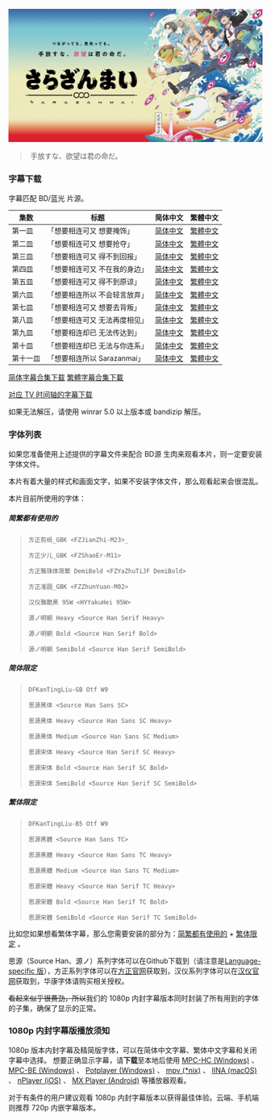 ![](poster.png)

> ​	手放すな、欲望は君の命だ。

### 字幕下载

字幕匹配 BD/蓝光 片源。

| 集数   | 标题                      | 简体中文 | 繁體中文 |
| ----- | ------------------------ | ------- | ------- |
| 第一皿 | 「想要相连可又 想要掩饰」   | [简体中文](https://raw.githubusercontent.com/tastysugar/SweetSub/master/Sarazanmai/01.zhs.ass) | [繁體中文](https://raw.githubusercontent.com/tastysugar/SweetSub/master/Sarazanmai/01.zht.ass) 
| 第二皿 | 「想要相连可又 想要抢夺」   | [简体中文](https://raw.githubusercontent.com/tastysugar/SweetSub/master/Sarazanmai/02.zhs.ass) | [繁體中文](https://raw.githubusercontent.com/tastysugar/SweetSub/master/Sarazanmai/02.zht.ass) 
| 第三皿 | 「想要相连可又 得不到回报」  | [简体中文](https://raw.githubusercontent.com/tastysugar/SweetSub/master/Sarazanmai/03.zhs.ass) | [繁體中文](https://raw.githubusercontent.com/tastysugar/SweetSub/master/Sarazanmai/03.zht.ass) 
| 第四皿 | 「想要相连可又 不在我的身边」 | [简体中文](https://raw.githubusercontent.com/tastysugar/SweetSub/master/Sarazanmai/04.zhs.ass) | [繁體中文](https://raw.githubusercontent.com/tastysugar/SweetSub/master/Sarazanmai/04.zht.ass) 
| 第五皿 | 「想要相连可又 得不到原谅」  | [简体中文](https://raw.githubusercontent.com/tastysugar/SweetSub/master/Sarazanmai/05.zhs.ass) | [繁體中文](https://raw.githubusercontent.com/tastysugar/SweetSub/master/Sarazanmai/05.zht.ass) 
| 第六皿 | 「想要相连所以 不会轻言放弃」 | [简体中文](https://raw.githubusercontent.com/tastysugar/SweetSub/master/Sarazanmai/06.zhs.ass) | [繁體中文](https://raw.githubusercontent.com/tastysugar/SweetSub/master/Sarazanmai/06.zht.ass) 
| 第七皿 | 「想要相连可又 想要去背叛」  | [简体中文](https://raw.githubusercontent.com/tastysugar/SweetSub/master/Sarazanmai/07.zhs.ass) | [繁體中文](https://raw.githubusercontent.com/tastysugar/SweetSub/master/Sarazanmai/07.zht.ass) 
| 第八皿 | 「想要相连可又 无法再度相见」 | [简体中文](https://raw.githubusercontent.com/tastysugar/SweetSub/master/Sarazanmai/08.zhs.ass) | [繁體中文](https://raw.githubusercontent.com/tastysugar/SweetSub/master/Sarazanmai/08.zht.ass) 
| 第九皿 | 「想要相连却已 无法传达到」 | [简体中文](https://raw.githubusercontent.com/tastysugar/SweetSub/master/Sarazanmai/09.zhs.ass) | [繁體中文](https://raw.githubusercontent.com/tastysugar/SweetSub/master/Sarazanmai/09.zht.ass) 
| 第十皿 | 「想要相连却已 无法与你连系」 | [简体中文](https://raw.githubusercontent.com/tastysugar/SweetSub/master/Sarazanmai/10.zhs.ass) | [繁體中文](https://raw.githubusercontent.com/tastysugar/SweetSub/master/Sarazanmai/10.zht.ass) 
| 第十一皿 | 「想要相连所以 Sarazanmai」 | [简体中文](https://raw.githubusercontent.com/tastysugar/SweetSub/master/Sarazanmai/11.zhs.ass) | [繁體中文](https://raw.githubusercontent.com/tastysugar/SweetSub/master/Sarazanmai/11.zht.ass) 


[简体字幕合集下载](https://raw.githubusercontent.com/tastysugar/SweetSub/master/Sarazanmai/%5BSweetSub%5D%2520Sarazanmai.zhs.rar)
[繁體字幕合集下載](https://raw.githubusercontent.com/tastysugar/SweetSub/master/Sarazanmai/%5BSweetSub%5D%2520Sarazanmai.zht.rar)

[对应 TV 时间轴的字幕下载](https://raw.githubusercontent.com/tastysugar/SweetSub/master/Sarazanmai/%5BSweetSub%5D%20Sarazanmai%20TV%20%E7%89%88%E5%AD%97%E5%B9%95.rar)

如果无法解压，请使用 winrar 5.0 以上版本或 bandizip 解压。

### 字体列表

如果您准备使用上述提供的字幕文件来配合 BD源 生肉来观看本片，则一定要安装字体文件。

本片有着大量的样式和画面文字，如果不安装字体文件，那么观看起来会很混乱。

本片目前所使用的字体：

##### 简繁都有使用的

>`方正剪纸_GBK <FZJianZhi-M23>_`
>
> `方正少儿_GBK <FZShaoEr-M11>`
>
> `方正雅珠体简繁 DemiBold <FZYaZhuTiJF DemiBold>`
>
> `方正准圆_GBK <FZZhunYuan-M02>`
>
> `汉仪雅酷黑 95W <HYYakuHei 95W>`
>
> `源ノ明朝 Heavy <Source Han Serif Heavy>`
>
> `源ノ明朝 Bold <Source Han Serif Bold>`
>
> `源ノ明朝 SemiBold <Source Han Serif SemiBold>`



##### 简体限定

> `DFKanTingLiu-GB Otf W9`
>
> `思源黑体 <Source Han Sans SC>`
>
> `思源黑体 Heavy <Source Han Sans SC Heavy>`
>
> `思源黑体 Medium <Source Han Sans SC Medium>`
>
> `思源宋体 Heavy <Source Han Serif SC Heavy>`
>
> `思源宋体 Bold <Source Han Serif SC Bold>`
>
> `思源宋体 SemiBold <Source Han Serif SC SemiBold>`



##### 繁体限定

> `DFKanTingLiu-B5 Otf W9`
>
> `思源黑體 <Source Han Sans TC>`
>
> `思源黑體 Heavy <Source Han Sans TC Heavy>`
>
> `思源黑體 Medium <Source Han Sans TC Medium>`
>
> `思源宋體 Heavy <Source Han Serif TC Heavy>`
>
> `思源宋體 Bold <Source Han Serif TC Bold>`
>
> `思源宋體 SemiBold <Source Han Serif TC SemiBold>`



比如您如果想看繁体字幕，那么您需要安装的部分为：[简繁都有使用的](#简繁都有使用的) + [繁体限定](#繁体限定) 。

思源（Source Han、源ノ）系列字体可以在Github下载到（请注意是[Language-specific 版](https://github.com/adobe-fonts/source-han-sans/tree/release#language-specific-otfs)），方正系列字体可以在[方正官网](http://www.foundertype.com/index.php/Register/index.html)获取到，汉仪系列字体可以在[汉仪官网](http://www.hanyi.com.cn/productList.php)获取到，华康字体请购买相关授权。

~~看起来似乎很费劲，所以~~我们的 1080p 内封字幕版本同时封装了所有用到的字体的子集，确保了显示的正常。


### 1080p 内封字幕版播放须知

1080p 版本内封字幕及精简版字体，可以在简体中文字幕、繁体中文字幕和关闭字幕中选择。
想要正确显示字幕，请**下载**至本地后使用 [MPC-HC (Windows)](https://mpc-hc.org/) 、 [MPC-BE (Windows)](https://sourceforge.net/projects/mpcbe/) 、 [Potplayer (Windows)](https://potplayer.daum.net/) 、 [mpv (*nix)](https://mpv.io/) 、 [IINA (macOS)](https://lhc70000.github.io/iina/) 、 [nPlayer (iOS)](https://itunes.apple.com/us/app/nplayer-lite/id1078835991?mt=8) 、 [MX Player (Android)](https://play.google.com/store/apps/details?id=com.mxtech.videoplayer.ad) 等播放器观看。

对于有条件的用户建议观看 1080p 内封字幕版本以获得最佳体验。云端、手机端则推荐 720p 内嵌字幕版本。
